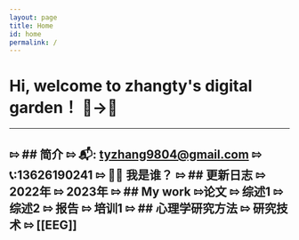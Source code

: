 ```yaml
---
layout: page
title: Home
id: home
permalink: /
---
```


# Hi, welcome to zhangty's digital garden！ 🌱→🌴
-----
⇰ ## 简介
	⇰ 📬: tyzhang9804@gmail.com
	⇰ 📞:13626190241
	⇰ 🤷‍♂️ 我是谁？
⇰  ## 更新日志
	⇰ 2022年
	⇰ 2023年
⇰ ## My work
	⇰论文
		⇰ 综述1
		⇰综述2
	⇰ 报告
		⇰ 培训1
⇰ ## 心理学研究方法
	⇰ 研究技术
		⇰  [[EEG]]
-------




<style>
  .wrapper {
    max-width: 46em;
  }
</style>

